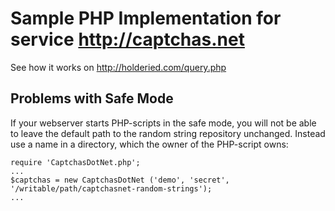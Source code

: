 # Sample PHP Implementation for service http://captchas.net

See how it works on http://holderied.com/query.php

## Problems with Safe Mode
If your webserver starts PHP-scripts in the safe mode, you will not be able to leave the default path to the random string repository unchanged. Instead use a name in a directory, which the owner of the PHP-script owns:

    require 'CaptchasDotNet.php';
    ...
    $captchas = new CaptchasDotNet ('demo', 'secret', '/writable/path/captchasnet-random-strings');
    ...
